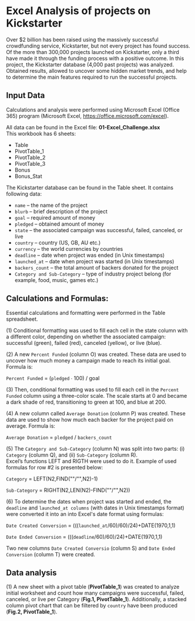 # **Excel Analysis of projects on Kickstarter**

Over $2 billion has been raised using the massively successful crowdfunding service, Kickstarter, but not every project has found success. Of the more than 300,000 projects launched on Kickstarter, only a third have made it through the funding process with a positive outcome.
In this project, the Kickstarter database (4,000 past projects) was analyzed.  Obtained results, allowed to uncover some hidden market trends, and help to determine the main features required to run the successful projects.

## **Input Data**

Calculations and analysis were performed using Microsoft Excel (Office 365) program (Microsoft Excel, https://office.microsoft.com/excel).

All data can be found in the Excel file: **01-Excel_Challenge.xlsx**  
This workbook has 6 sheets:  
* Table  
* PivotTable_1  
* PivotTable_2  
* PivotTable_3  
* Bonus  
* Bonus_Stat

The Kickstarter database can be found in the Table sheet. It contains following data:  
* `name` – the name of the project  
* `blurb` – brief description of the project  
* `goal` – required amount of money  
* `pledged` – obtained amount of money  
* `state` – the associated campaign was successful, failed, canceled, or live  
* `country` – country (US, GB, AU etc.)  
* `currency` – the world currencies by countries  
* `deadline` – date when project was ended (in Unix timestamps)  
* `launched_at` – date when project was started (in Unix timestamps)  
* `backers_count` – the total amount of backers donated for the project  
* `Category and Sub-Category` – type of industry project belong (for example, food, music, games etc.)


## **Calculations and Formulas:**
 
Essential calculations and formatting were performed in the Table spreadsheet.

(1) Conditional formatting was used to fill each cell in the state column with a different color, depending on whether the associated campaign: successful (green), failed (red), canceled (yellow), or live (blue).

(2) A new `Percent Funded` (column O) was created. These data are used to uncover how much money a campaign made to reach its initial goal. Formula is:

`Percent Funded` = (`pledged` ∙ 100) / goal

(3) Then, conditional formatting was used to fill each cell in the `Percent Funded` column using a three-color scale. The scale starts at 0 and became a dark shade of red, transitioning to green at 100, and blue at 200.

(4) A new column called `Average Donation` (column P) was created. These data are used to show how much each backer for the project paid on average. Formula is:

`Average Donation` =  `pledged` / `backers_count`

(5) The `Category and Sub-Category` (column N) was split into two parts: (i) `Category` (column Q), and (ii) `Sub-Category` (column R).   
Excel’s functions LEFT and RIGTH were used to do it. Example of used formulas for row #2 is presented below:

`Category` = LEFT(N2,FIND("\"/"\",N2)-1)

`Sub-Category` = RIGHT(N2,LEN(N2)-FIND("\"/"\",N2)) 

(6) To determine the dates when project was started and ended, the `deadline` and `launched_at columns` (with dates in Unix timestamps format) were converted it into an into Excel's date format using formulas:

`Date Created Conversion` = (((`launched_at`/60)/60)/24)+DATE(1970,1,1)

`Date Ended Conversion` = (((`deadline`/60)/60)/24)+DATE(1970,1,1)

Two new columns `Date Created Conversio` (column S) and `Date Ended Conversion` (column T) were created.


## **Data analysis**

(1)	A new sheet with a pivot table (**PivotTable_1**) was created to analyze initial worksheet and count how many campaigns were successful, failed, canceled, or live per Category (**Fig.1, PivotTable_1**). Additionally, a stacked column pivot chart that can be filtered by `country` have been produced (**Fig.2, PivotTable_1**).


